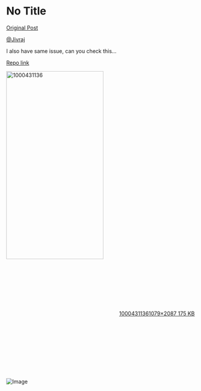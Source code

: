 # No Title

[Original Post](https://discourse.onlinedegree.iitm.ac.in/t/171141/182)

<p><a class="mention" href="/u/jivraj">@Jivraj</a></p>
<p>I also have same issue, can you check this…</p>
<p><a href="https://github.com/21f3001076/TDS_Project_1" rel="noopener nofollow ugc">Repo link</a></p>
<p><div class="lightbox-wrapper"><a class="lightbox" href="https://europe1.discourse-cdn.com/flex013/uploads/iitm/original/3X/0/2/0284e9e1646abcf1a2b8e0720b33dcd4d483e301.jpeg" data-download-href="/uploads/short-url/mhIHxSHv8gKxbKuAN8vHwJgEbD.jpeg?dl=1" title="1000431136" rel="noopener nofollow ugc"><img src="https://europe1.discourse-cdn.com/flex013/uploads/iitm/optimized/3X/0/2/0284e9e1646abcf1a2b8e0720b33dcd4d483e301_2_258x500.jpeg" alt="1000431136" data-base62-sha1="mhIHxSHv8gKxbKuAN8vHwJgEbD" width="258" height="500" srcset="https://europe1.discourse-cdn.com/flex013/uploads/iitm/optimized/3X/0/2/0284e9e1646abcf1a2b8e0720b33dcd4d483e301_2_258x500.jpeg, https://europe1.discourse-cdn.com/flex013/uploads/iitm/optimized/3X/0/2/0284e9e1646abcf1a2b8e0720b33dcd4d483e301_2_387x750.jpeg 1.5x, https://europe1.discourse-cdn.com/flex013/uploads/iitm/optimized/3X/0/2/0284e9e1646abcf1a2b8e0720b33dcd4d483e301_2_516x1000.jpeg 2x" data-dominant-color="1B1F23"><div class="meta"><svg class="fa d-icon d-icon-far-image svg-icon" aria-hidden="true"><use href="#far-image"></use></svg><span class="filename">1000431136</span><span class="informations">1079×2087 175 KB</span><svg class="fa d-icon d-icon-discourse-expand svg-icon" aria-hidden="true"><use href="#discourse-expand"></use></svg></div></a></div></p>

![Image](https://europe1.discourse-cdn.com/flex013/uploads/iitm/optimized/3X/0/2/0284e9e1646abcf1a2b8e0720b33dcd4d483e301_2_258x500.jpeg)
